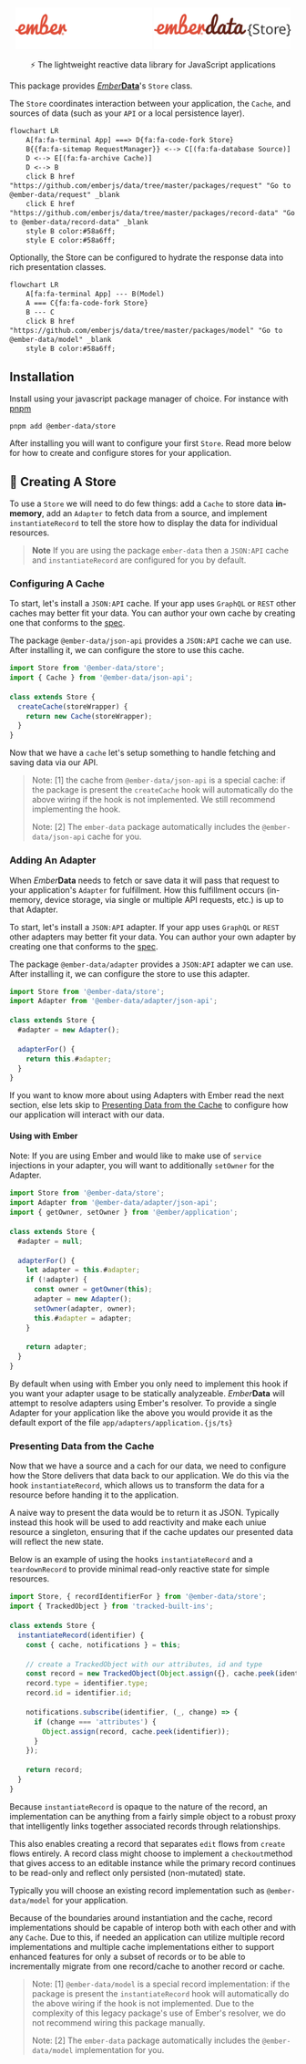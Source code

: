 <p align="center">
  <img
    class="project-logo"
    src="./ember-data-store-logo-dark.svg#gh-dark-mode-only"
    alt="EmberData Store"
    width="240px"
    title="EmberData Store"
    />
  <img
    class="project-logo"
    src="./ember-data-store-logo-light.svg#gh-light-mode-only"
    alt="EmberData Store"
    width="240px"
    title="EmberData Store"
    />
</p>

<p align="center">⚡️ The lightweight reactive data library for JavaScript applications</p>

This package provides [*Ember***Data**](https://github.com/emberjs/data/)'s `Store` class.

The `Store` coordinates interaction between your application, the `Cache`, and sources of data (such as your `API` or a local persistence layer).

```mermaid
flowchart LR
    A[fa:fa-terminal App] ===> D{fa:fa-code-fork Store}
    B{{fa:fa-sitemap RequestManager}} <--> C[(fa:fa-database Source)]
    D <--> E[(fa:fa-archive Cache)]
    D <--> B
    click B href "https://github.com/emberjs/data/tree/master/packages/request" "Go to @ember-data/request" _blank
    click E href "https://github.com/emberjs/data/tree/master/packages/record-data" "Go to @ember-data/record-data" _blank
    style B color:#58a6ff;
    style E color:#58a6ff;
```

Optionally, the Store can be configured to hydrate the response data into rich presentation classes.

```mermaid
flowchart LR
    A[fa:fa-terminal App] --- B(Model)
    A === C{fa:fa-code-fork Store}
    B --- C
    click B href "https://github.com/emberjs/data/tree/master/packages/model" "Go to @ember-data/model" _blank
    style B color:#58a6ff;
```

## Installation

Install using your javascript package manager of choice. For instance with [pnpm](https://pnpm.io/)

```
pnpm add @ember-data/store
```

After installing you will want to configure your first `Store`. Read more below for how to create and configure stores for your application.


## 🔨 Creating A Store

To use a `Store` we will need to do few things: add a `Cache` to store data **in-memory**, add an `Adapter` to fetch data from a source, and implement `instantiateRecord` to tell the store how to display the data for individual resources. 

> **Note** If you are using the package `ember-data` then a `JSON:API` cache and `instantiateRecord` are configured for you by default.

### Configuring A Cache

To start, let's install a `JSON:API` cache. If your app uses `GraphQL` or `REST` other caches may better fit your data. You can author your own cache by creating one that conforms to the [spec]().

The package `@ember-data/json-api` provides a `JSON:API` cache we can use. After installing it, we can configure the store to use this cache.

```js
import Store from '@ember-data/store';
import { Cache } from '@ember-data/json-api';

class extends Store {
  createCache(storeWrapper) {
    return new Cache(storeWrapper);
  }
}
```

Now that we have a `cache` let's setup something to handle fetching and saving data via our API.

> Note: [1] the cache from `@ember-data/json-api` is a special cache: if the package is present the `createCache` hook will automatically do the above wiring if the hook is not implemented. We still recommend implementing the hook.
>
> Note: [2] The `ember-data` package automatically includes the `@ember-data/json-api` cache for you.

### Adding An Adapter

When *Ember***Data** needs to fetch or save data it will pass that request to your application's `Adapter` for fulfillment. How this fulfillment occurs (in-memory, device storage, via single or multiple API requests, etc.) is up to that Adapter.

To start, let's install a `JSON:API` adapter. If your app uses `GraphQL` or `REST` other adapters may better fit your data. You can author your own adapter by creating one that conforms to the [spec]().

The package `@ember-data/adapter` provides a `JSON:API` adapter we can use. After installing it, we can configure the store to use this adapter.

```js
import Store from '@ember-data/store';
import Adapter from '@ember-data/adapter/json-api';

class extends Store {
  #adapter = new Adapter();

  adapterFor() {
    return this.#adapter;
  }
}
```

If you want to know more about using Adapters with Ember read the next section, else lets skip to [Presenting Data from the Cache](#presenting-data-from-the-cache) to configure how our application will interact with our data. 

#### Using with Ember

Note: If you are using Ember and would like to make use of `service` injections in your adapter, you will want to additionally `setOwner` for the Adapter.

```js
import Store from '@ember-data/store';
import Adapter from '@ember-data/adapter/json-api';
import { getOwner, setOwner } from '@ember/application';

class extends Store {
  #adapter = null;

  adapterFor() {
    let adapter = this.#adapter;
    if (!adapter) {
      const owner = getOwner(this);
      adapter = new Adapter();
      setOwner(adapter, owner);
      this.#adapter = adapter;
    }

    return adapter;
  }
}
```

By default when using with Ember you only need to implement this hook if you want your adapter usage to be statically analyzeable. *Ember***Data** will attempt to resolve adapters using Ember's resolver. To provide a single Adapter for your application like the above you would provide it as the default export of the file `app/adapters/application.{js/ts}`

### Presenting Data from the Cache

Now that we have a source and a cach for our data, we need to configure how the Store delivers that data back to our application. We do this via the hook `instantiateRecord`, which allows us to transform the data for a resource before handing it to the application.

A naive way to present the data would be to return it as JSON. Typically instead this hook will be used to add reactivity and make each uniue resource a singleton, ensuring that if the cache updates our presented data will reflect the new state.

Below is an example of using the hooks `instantiateRecord` and a `teardownRecord` to provide minimal read-only reactive state for simple resources.

```ts
import Store, { recordIdentifierFor } from '@ember-data/store';
import { TrackedObject } from 'tracked-built-ins';

class extends Store {
  instantiateRecord(identifier) {
    const { cache, notifications } = this;

    // create a TrackedObject with our attributes, id and type
    const record = new TrackedObject(Object.assign({}, cache.peek(identifier)));
    record.type = identifier.type;
    record.id = identifier.id;
    
    notifications.subscribe(identifier, (_, change) => {
      if (change === 'attributes') {
        Object.assign(record, cache.peek(identifier));
      }
    });

    return record;
  }
}
```

Because `instantiateRecord` is opaque to the nature of the record, an implementation can be anything from a fairly simple object to a robust proxy that intelligently links together associated records through relationships.

This also enables creating a record that separates `edit` flows from `create` flows entirely. A record class might choose to implement a `checkout`method that gives access to an editable instance while the primary record continues to be read-only and reflect only persisted (non-mutated) state.

Typically you will choose an existing record implementation such as `@ember-data/model` for your application.

Because of the boundaries around instantiation and the cache, record implementations should be capable of interop both with each other and with any `Cache`. Due to this, if needed an application can utilize multiple record implementations and multiple cache implementations either to support enhanced features for only a subset of records or to be able to incrementally migrate from one record/cache to another record or cache.

> Note: [1] `@ember-data/model` is a special record implementation: if the package is present the `instantiateRecord` hook will automatically do the above wiring if the hook is not implemented. Due to the complexity of this legacy package's use of Ember's resolver, we do not recommend wiring this package manually.
>
> Note: [2] The `ember-data` package automatically includes the `@ember-data/model` implementation for you.
